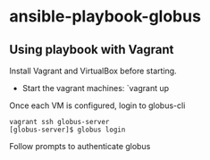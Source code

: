 # ansible-playbook-globus

## Using playbook with Vagrant
Install Vagrant and VirtualBox before starting.

- Start the vagrant machines: `vagrant up

Once each VM is configured, login to globus-cli
```
vagrant ssh globus-server
[globus-server]$ globus login
```
Follow prompts to authenticate globus
